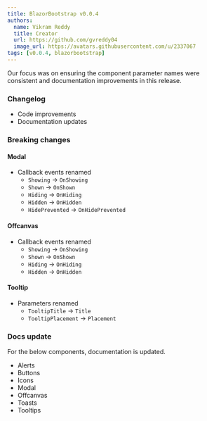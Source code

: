```yaml
---
title: BlazorBootstrap v0.0.4
authors:
  name: Vikram Reddy
  title: Creator
  url: https://github.com/gvreddy04
  image_url: https://avatars.githubusercontent.com/u/2337067
tags: [v0.0.4, blazorbootstrap]
---
```


Our focus was on ensuring the component parameter names were consistent and documentation improvements in this release.

<!--truncate-->

### Changelog

- Code improvements
- Documentation updates

### Breaking changes

#### Modal

- Callback events renamed 
  - `Showing` -> `OnShowing`
  - `Shown` -> `OnShown`
  - `Hiding` -> `OnHiding`
  - `Hidden` -> `OnHidden`
  - `HidePrevented` -> `OnHidePrevented`

#### Offcanvas

- Callback events renamed 
  - `Showing` -> `OnShowing`
  - `Shown` -> `OnShown`
  - `Hiding` -> `OnHiding`
  - `Hidden` -> `OnHidden`

#### Tooltip

- Parameters renamed
  - `TooltipTitle` -> `Title`
  - `TooltipPlacement` -> `Placement`

### Docs update

For the below components, documentation is updated.

- Alerts
- Buttons
- Icons
- Modal
- Offcanvas
- Toasts
- Tooltips